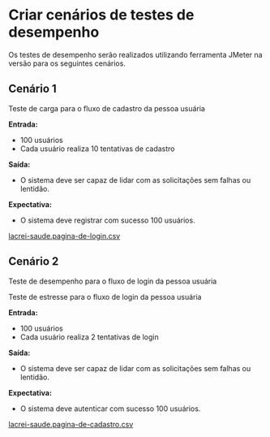 # Criar cenários de testes de desempenho

Os testes de desempenho serão realizados utilizando ferramenta JMeter na versão  para os seguintes cenários.

## **Cenário 1**

Teste de carga para o fluxo de cadastro da pessoa usuária

**Entrada:**

- 100 usuários
- Cada usuário realiza 10 tentativas de cadastro

**Saída:**

- O sistema deve ser capaz de lidar com as solicitações sem falhas ou lentidão.

**Expectativa:**

- O sistema deve registrar com sucesso 100 usuários.

[lacrei-saude.pagina-de-login.csv](Criar%20cena%CC%81rios%20de%20testes%20de%20desempenho/lacrei-saude.pagina-de-login.csv)

## **Cenário 2**

Teste de desempenho para o fluxo de login da pessoa usuária

Teste de estresse para o fluxo de login da pessoa usuária

**Entrada:**

- 100 usuários
- Cada usuário realiza 2 tentativas de login

**Saída:**

- O sistema deve ser capaz de lidar com as solicitações sem falhas ou lentidão.

**Expectativa:**

- O sistema deve autenticar com sucesso 100 usuários.

[lacrei-saude.pagina-de-cadastro.csv](Criar%20cena%CC%81rios%20de%20testes%20de%20desempenho/lacrei-saude.pagina-de-cadastro.csv)